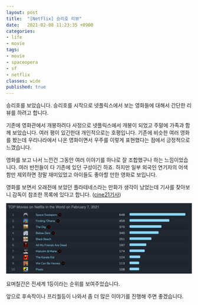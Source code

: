 ```yaml
---
layout: post
title:  "[Netflix] 승리호 리뷰"
date:   2021-02-08 11:23:35 +0900
categories: 
- life
- movie
tags:
- movie
- spaceopera
- sf
- netflix
classes: wide
published: true
---
```


승리호를 보았습니다. 승리호를 시작으로 넷플릭스에서 보는 영화들에 대해서 간단한 리뷰를 하려고 합니다.

기존에 영화관에서 개봉하려다 사정으로 넷플릭스에서 개봉이 되었고 주말에 가족과 함께 보았습니다. 여러 평이 있긴한대 개인적으로는 호평입니다. 기존에 비슷한 여러 영화를 봤는데 우리나라에서 나온 영화이면서 우주를 이렇게 표현했다는 점에서 긍정적으로 느꼈습니다.

영화를 보고 나서 느낀건 그동안 여러 이야기를 하나로 잘 조합했구나 하는 느낌이었습니다. 여러 반전들이 다 기존에 있던 구성이긴 하죠. 하지만 일부 외국인 연기자의 어색함만 제외하면 정말 재미있었고 아이들도 좋아할 만한 영화로 보입니다.

영화를 보면서 오래전에 보았던 플라테네스라는 만화가 생각이 났었는데 기사를 찾아보니 감독이 참조한 목록에 있다고 합니다. ([cine21기사](http://www.cine21.com/news/view/?mag_id=97156))

![](/images/flixpatrol.png)

요며칠간은 전세계 1등이라는 순위를 보여주었습니다.

앞으로 후속작이나 프리퀄등이 나와서 좀 더 많은 이야기를 진행해 주면 좋겠습니다. 